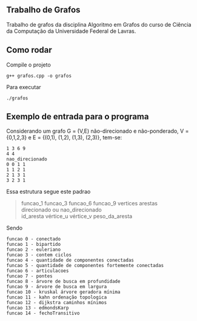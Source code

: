 ## Trabalho de Grafos
Trabalho de grafos da disciplina Algoritmo em Grafos do curso de Ciência da Computação da Universidade Federal de Lavras.

## Como rodar
Compile o projeto
```
g++ grafos.cpp -o grafos
```
Para executar
```
./grafos
```

## Exemplo de entrada para o programa
Considerando um grafo G = (V,E) não-direcionado e não-ponderado, V = {0,1,2,3}
e E = {(0,1), (1,2), (1,3), (2,3)}, tem-se:
```
1 3 6 9
4 4
nao_direcionado
0 0 1 1
1 1 2 1
2 1 3 1
3 2 3 1
```
Essa estrutura segue este padrao
> funcao_1 funcao_3 funcao_6 funcao_9
> vertices arestas <br>
> direcionado ou nao_direcionado <br>
> id_aresta vértice_u vértice_v peso_da_aresta <br>

Sendo

```funcao 0 - conectado```<br>
```funcao 1 - bipartido```<br>
```funcao 2 - euleriano```<br>
```funcao 3 - contem ciclos```<br>
```funcao 4 - quantidade de componentes conectadas```<br>
```funcao 5 - quantidade de componentes fortemente conectadas```<br>
```funcao 6 - articulacoes```<br>
```funcao 7 - pontes```<br>
```funcao 8 - árvore de busca em profundidade```<br>
```funcao 9 - árvore de busca em largura```<br>
```funcao 10 - kruskal árvore geradora mínima```<br>
```funcao 11 - kahn ordenação topologica```<br>
```funcao 12 - dijkstra caminhos mínimos```<br>
```funcao 13 - edmondsKarp```<br>
```funcao 14 - fechoTransitivo```<br>
